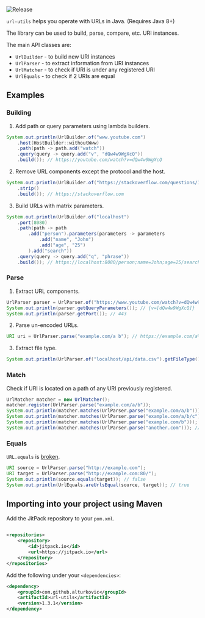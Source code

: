 ![Release](https://jitpack.io/v/alturkovic/url-utils.svg)

`url-utils` helps you operate with URLs in Java. (Requires Java 8+)

The library can be used to build, parse, compare, etc. URI instances.

The main API classes are:
 - `UrlBuilder` - to build new URI instances
 - `UrlParser` - to extract information from URI instances
 - `UrlMatcher` - to check if URI is under any registered URI
 - `UrlEquals` - to check if 2 URIs are equal

## Examples

### Building

1. Add path or query parameters using lambda builders.
```java
System.out.println(UrlBuilder.of("www.youtube.com")
    .host(HostBuilder::withoutWww)
    .path(path -> path.add("watch"))
    .query(query -> query.add("v", "dQw4w9WgXcQ"))
    .build()); // https://youtube.com/watch?v=dQw4w9WgXcQ
```

2. Remove URL components except the protocol and the host.
```java
System.out.println(UrlBuilder.of("https://stackoverflow.com/questions/1732348/regex-match-open-tags-except-xhtml-self-contained-tags/1732454#1732454")
    .strip()
    .build()); // https://stackoverflow.com
```

3. Build URLs with matrix parameters.
```java
System.out.println(UrlBuilder.of("localhost")
    .port(8080)
    .path(path -> path
        .add("person").parameters(parameters -> parameters
            .add("name", "John")
            .add("age", "25")
        ).add("search"))
    .query(query -> query.add("q", "phrase"))
    .build()); // https://localhost:8080/person;name=John;age=25/search?q=phrase
```

### Parse

1. Extract URL components.
```java
UrlParser parser = UrlParser.of("https://www.youtube.com/watch?v=dQw4w9WgXcQ");
System.out.println(parser.getQueryParameters()); // {v=[dQw4w9WgXcQ]}
System.out.println(parser.getPort()); // 443

```
2. Parse un-encoded URLs.
```java
URI uri = UrlParser.parse("example.com/a b"); // https://example.com/a%20b
```

3. Extract file type.
```java
System.out.println(UrlParser.of("localhost/api/data.csv").getFileType()); // csv
```

### Match

Check if URI is located on a path of any URI previously registered.
```java
UrlMatcher matcher = new UrlMatcher();
matcher.register(UrlParser.parse("example.com/a/b"));
System.out.println(matcher.matches(UrlParser.parse("example.com/a/b"))); // true
System.out.println(matcher.matches(UrlParser.parse("example.com/a/b/c"))); // true
System.out.println(matcher.matches(UrlParser.parse("example.com/b"))); // false
System.out.println(matcher.matches(UrlParser.parse("another.com"))); // false
```

### Equals

`URL.equals` is [broken](https://stackoverflow.com/questions/3771081/proper-way-to-check-for-url-equality/).

```java
URI source = UrlParser.parse("http://example.com");
URI target = UrlParser.parse("http://example.com:80/");
System.out.println(source.equals(target)); // false
System.out.println(UrlEquals.areUrlsEqual(source, target)); // true
```

## Importing into your project using Maven

Add the JitPack repository to your `pom.xml`.

```xml

<repositories>
    <repository>
        <id>jitpack.io</id>
        <url>https://jitpack.io</url>
    </repository>
</repositories>
```

Add the following under your `<dependencies>`:

```xml
<dependency>
    <groupId>com.github.alturkovic</groupId>
    <artifactId>url-utils</artifactId>
    <version>1.3.1</version>
</dependency>
```